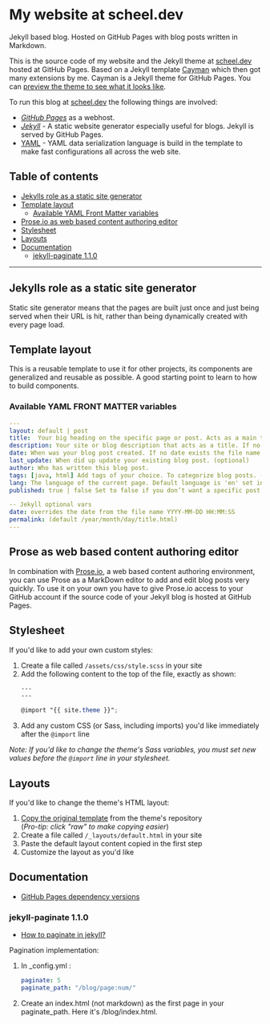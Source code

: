 # My website at scheel.dev
Jekyll based blog. Hosted on GitHub Pages with blog posts written in Markdown.

This is the source code of my website and the Jekyll theme at [scheel.dev](https://scheel.dev) hosted at GitHub Pages. Based on a Jekyll template [Cayman](https://github.com/pages-themes/cayman) which then got many extensions by me. Cayman is a Jekyll theme for GitHub Pages. You can [preview the theme to see what it looks like](http://pages-themes.github.io/cayman).

To run this blog at [scheel.dev](https://scheel.dev) the following things are involved:
- [*GitHub Pages*](https://pages.github.com/) as a webhost.
- [*Jekyll*](https://jekyllrb.com/) - A static website generator especially useful for blogs. Jekyll is served by GitHub Pages.
- [YAML](https://yaml.org/) - YAML data serialization language is build in the template to make fast configurations all across the web site.

## Table of contents
- [Jekylls role as a static site generator](#jekylls-role-as-a-static-site-generator)
- [Template layout](#template-layout)
    - [Available YAML Front Matter variables](#available-yaml-front-matter-variables)
- [Prose.io as web based content authoring editor](#prose-as-web-based-content-authoring-editor)
- [Stylesheet](#Stylesheet)
- [Layouts](#Layouts)
- [Documentation](#Documentation)
    - [jekyll-paginate 1.1.0](#jekyll-paginate-1.1.0)

---

## Jekylls role as a static site generator
Static site generator means that the pages are built just once and just being served when their URL is hit, rather than being dynamically created with every page load.

## Template layout
This is a reusable template to use it for other projects, its components are generalized and reusable as possible. A good starting point to learn to how to build components.

### Available YAML FRONT MATTER variables

```YAML
---
layout: default | post
title:	Your big heading on the specific page or post. Acts as a main title. If no title is used the default title in _config.yml is used.
description: Your site or blog description that acts as a title. If no description is used the default description in _config.yml is used.
date: When was your blog post created. If no date exists the file name is used. (optional)
last_update: When did up update your existing blog post. (optional)
author: Who has written this blog post.
tags: [java, html] Add tags of your choice. To categorize blog posts. (optional)
lang: The language of the current page. Default language is 'en' set in _config.yml.
published: true | false Set to false if you don’t want a specific post to show up when the site is generated.

-- Jekyll optional vars
date: overrides the date from the file name YYYY-MM-DD HH:MM:SS
permalink: (default /year/month/day/title.html)
---
```
## Prose as web based content authoring editor
In combination with [Prose.io](https://prose.io/#about), a web based content authoring environment, you can use Prose as a MarkDown editor to add and edit blog posts very quickly. To use it on your own you have to give Prose.io access to your GitHub account if the source code of your Jekyll blog is hosted at GitHub Pages.

## Stylesheet
If you'd like to add your own custom styles:

1. Create a file called `/assets/css/style.scss` in your site
2. Add the following content to the top of the file, exactly as shown:
    ```scss
    ---
    ---

    @import "{{ site.theme }}";
    ```
3. Add any custom CSS (or Sass, including imports) you'd like immediately after the `@import` line

*Note: If you'd like to change the theme's Sass variables, you must set new values before the `@import` line in your stylesheet.*

## Layouts
If you'd like to change the theme's HTML layout:

1. [Copy the original template](https://github.com/pages-themes/cayman/blob/master/_layouts/default.html) from the theme's repository<br />(*Pro-tip: click "raw" to make copying easier*)
2. Create a file called `/_layouts/default.html` in your site
3. Paste the default layout content copied in the first step
4. Customize the layout as you'd like

## Documentation

* [GitHub Pages dependency versions](https://pages.github.com/versions/)

### jekyll-paginate 1.1.0
* [How to paginate in jekyll?](https://stackoverflow.com/questions/57659321/how-to-paginate-in-jekyll)

Pagination implementation:

1. In _config.yml :

    ```yaml
    paginate: 5
    paginate_path: "/blog/page:num/"
    ```

2. Create an index.html (not markdown) as the first page in your paginate_path. Here it's /blog/index.html.